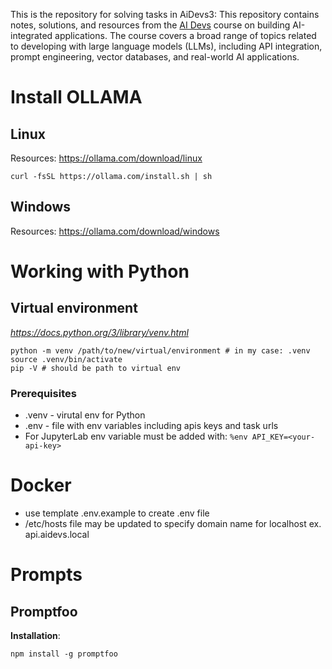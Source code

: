 This is the repository for solving tasks in AiDevs3:
This repository contains notes, solutions, and resources from the [AI Devs](https://www.aidevs.pl/) course on building AI-integrated applications. The course covers a broad range of topics related to developing with large language models (LLMs), including API integration, prompt engineering, vector databases, and real-world AI applications.

# Install OLLAMA
## Linux
Resources: https://ollama.com/download/linux
```
curl -fsSL https://ollama.com/install.sh | sh
```

## Windows
Resources: https://ollama.com/download/windows

# Working with Python

## Virtual environment
*https://docs.python.org/3/library/venv.html*

```
python -m venv /path/to/new/virtual/environment # in my case: .venv
source .venv/bin/activate
pip -V # should be path to virtual env
```

### Prerequisites
- .venv - virutal env for Python
- .env - file with env variables including apis keys and task urls
- For JupyterLab env variable must be added with: `%env API_KEY=<your-api-key>`

# Docker
- use template .env.example to create .env file
- /etc/hosts file may be updated to specify domain name for localhost ex. api.aidevs.local

# Prompts
## Promptfoo
**Installation**:
```
npm install -g promptfoo
```
